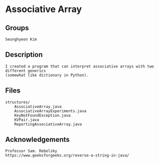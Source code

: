 # Associative Array

## Groups
```
Seunghyeon Kim
```

## Description
```
I created a program that can interpret associative arrays with two different generics
(somewhat like dictionary in Python).
```

## Files
```
structures/
    AssociativeArray.java
    AssociativeArrayExperiments.java
    KeyNotFoundException.java
    KVPair.java
    ReportingAssociativeArray.java
```

## Acknowledgements
```
Professor Sam. Rebelsky
https://www.geeksforgeeks.org/reverse-a-string-in-java/
```
